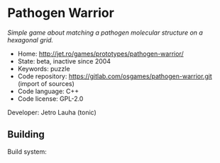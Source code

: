 # Pathogen Warrior

_Simple game about matching a pathogen molecular structure on a hexagonal grid._

- Home: http://jet.ro/games/prototypes/pathogen-warrior/
- State: beta, inactive since 2004
- Keywords: puzzle
- Code repository: https://gitlab.com/osgames/pathogen-warrior.git (import of sources)
- Code language: C++
- Code license: GPL-2.0

Developer: Jetro Lauha (tonic)

## Building

Build system: